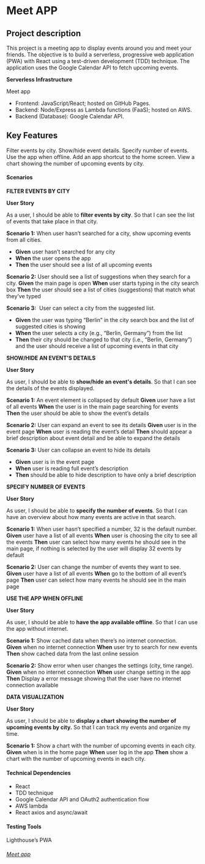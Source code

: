 # Meet APP

## Project description

This project is a meeting app to display events around you and meet your friends.
The objective is to build a serverless, progressive web application (PWA) with React using a test-driven development (TDD) technique. The application uses the Google Calendar API to fetch upcoming events.

**Serverless Infrastructure**

Meet app

- Frontend: JavaScript/React; hosted on GitHub Pages.
- Backend: Node/Express as Lambda functions (FaaS); hosted on AWS.
- Backend (Database): Google Calendar API.

## Key Features

Filter events by city.
Show/hide event details.
Specify number of events.
Use the app when offline.
Add an app shortcut to the home screen.
View a chart showing the number of upcoming events by city.

#### Scenarios

**FILTER EVENTS BY CITY**

**User Story**

As a user,
I should be able to **filter events by city**.
So that I can see the list of events that take place in that city.

**Scenario 1:** When user hasn’t searched for a city, show upcoming events from all cities.

- **Given** user hasn’t searched for any city
- **When** the user opens the app
- **Then** the user should see a list of all upcoming events

**Scenario 2:** User should see a list of suggestions when they search for a city.
**Given** the main page is open
**When** user starts typing in the city search box
**Then** the user should see a list of cities (suggestions) that match what they’ve typed

**Scenario 3:**  User can select a city from the suggested list.

- **Given** the user was typing “Berlin” in the city search box and the list of suggested cities is showing
- **When** the user selects a city (e.g., “Berlin, Germany”) from the list
- **Then** their city should be changed to that city (i.e., “Berlin, Germany”) and the user should receive a list of upcoming events in that city

**SHOW/HIDE AN EVENT’S DETAILS**

**User Story**

As user,
I should be able to **show/hide an event's details**.
So that I can see the details of the events displayed.

**Scenario 1:** An event element is collapsed by default
**Given** user have a list of all events
**When** the user is in the main page searching for events
**Then** the user should be able to show the event’s details

**Scenario 2:** User can expand an event to see its details
**Given** user is in the event page
**When** user is reading the event’s detail
**Then** should appear a brief description about event detail and be able to expand the details

**Scenario 3:** User can collapse an event to hide its details

- **Given** user is in the event page
- **When** user is reading full event’s description
- **Then** should be able to hide description to have only a brief description

**SPECIFY NUMBER OF EVENTS**

**User Story**

As user,
I should be able to **specify the number of events**.
So that I can have an overview about how many events are active in that search.

**Scenario 1:** When user hasn’t specified a number, 32 is the default number.
**Given** user have a list of all events
**When** user is choosing the city to see all the events
**Then** user can select how many events he should see in the main page, if nothing is selected by the user will display 32 events by default

**Scenario 2:** User can change the number of events they want to see.
**Given** user have a list of all events
**When** go to the bottom of all event’s page
**Then** user can select how many events he should see in the main page

**USE THE APP WHEN OFFLINE**

**User Story**

As user,
I should be able to **have the app available offline**.
So that I can use the app without internet.

**Scenario 1:** Show cached data when there’s no internet connection.
**Given** when no internet connection
**When** user try to search for new events
**Then** show cached data from the last online session

**Scenario 2:** Show error when user changes the settings (city, time range).
**Given** when no internet connection
**When** user change setting in the app
**Then** Display a error message showing that the user have no internet connection available

**DATA VISUALIZATION**

**User Story**

As user,
I should be able to **display a chart showing the number of upcoming events by city.**
So that I can track my events and organize my time.

**Scenario 1:** Show a chart with the number of upcoming events in each city.
**Given** when is in the home page
**When** user log in the app
**Then** show a chart with the number of upcoming events in each city.

#### Technical Dependencies

- React
- TDD technique
- Google Calendar API and OAuth2 authentication flow
- AWS lambda
- React axios and async/await

#### Testing Tools

Lighthouse’s PWA

###### [Meet app](https://afonsord.github.io/meet)
